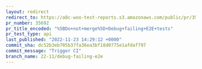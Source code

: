 ```yaml
---
layout: redirect
redirect_to: https://a8c-woo-test-reports.s3.amazonaws.com/public/pr/35692/api/index.html
pr_number: 35692
pr_title_encoded: "%5BDo+not+merge%5D+Debug+failing+E2E+tests"
pr_test_type: api
last_published: "2022-11-23 14:29:12 +0000"
commit_sha: dc52b3eb705b37fa36ea3bf18d0775e1afdaf797
commit_message: "Trigger CI"
branch_name: 22-11/debug-failing-e2e
---
```

